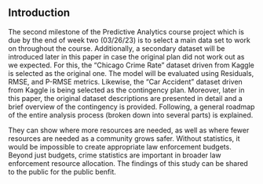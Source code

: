 
<h2> Introduction</h2>
The second milestone of the Predictive Analytics course project which is due by the end of week two (03/26/23) is to select a main data set to work on throughout the course. Additionally, a secondary dataset will be introduced later in this paper in case the original plan did not work out as we expected. For this, the “Chicago Crime Rate” dataset driven from Kaggle is selected as the original one. The model will be evaluated using Residuals, RMSE, and P-RMSE metrics. Likewise, the “Car Accident” dataset driven from Kaggle is being selected as the contingency plan. Moreover, later in this paper, the original dataset descriptions are presented in detail and a brief overview of the contingency is provided. Following, a general roadmap of the entire analysis process (broken down into several parts) is explained.

They can show where more resources are needed, as well as where fewer resources are needed as a community grows safer. Without statistics, it would be impossible to create appropriate law enforcement budgets. Beyond just budgets, crime statistics are important in broader law enforcement resource allocation. The findings of this study can be shared to the public for the public benfit.
